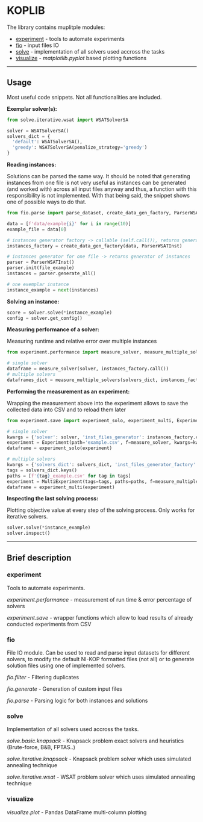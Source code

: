 # KOPLIB

The library contains muplitple modules: 
* [experiment](https://github.com/hjeni/ni-kop/tree/master/koplib/experiment) - tools to automate experiments
* [fio](https://github.com/hjeni/ni-kop/tree/master/koplib/fio) - input files IO  
* [solve](https://github.com/hjeni/ni-kop/tree/master/koplib/solve) - implementation of all solvers used accross the tasks
* [visualize](https://github.com/hjeni/ni-kop/tree/master/koplib/visualize) - *matplotlib.pyplot* based plotting functions

<hr/> 

## Usage

Most useful code snippets. Not all functionalities are included.

**Exemplar solver(s):**

```python
from solve.iterative.wsat import WSATSolverSA

solver = WSATSolverSA()
solvers_dict = {
  'default': WSATSolverSA(),
  'greedy': WSATSolverSA(penalize_strategy='greedy')
}
```

**Reading instances:**

Solutions can be parsed the same way. It should be noted that generating instances from one file is not very useful as instances can be generated (and worked with) across all input files anyway and thus, a function with this responsibility is not implemented. With that being said, the snippet shows one of possible ways to do that.  

```python
from fio.parse import parse_dataset, create_data_gen_factory, ParserWSATInst

data = [f'data/example{i}' for i in range(10)]
example_file = data[0]

# instances generator factory -> callable (self.call()), returns generator (per file) of generators (per instance)
instances_factory = create_data_gen_factory(data, ParserWSATInst)

# instances generator for one file -> returns generator of instances
parser = ParserWSATInst()
parser.init(file_example)
instances = parser.generate_all()

# one exemplar instance 
instance_example = next(instances)
```

**Solving an instance:**

```python
score = solver.solve(*instance_example)
config = solver.get_config()
```

**Measuring performance of a solver:**

Measuring runtime and relative error over multiple instances

```python
from experiment.performance import measure_solver, measure_multiple_solvers

# single solver 
dataframe = measure_solver(solver, instances_factory.call())
# multiple solvers 
dataframes_dict = measure_multiple_solvers(solvers_dict, instances_factory)
```

**Performing the measurement as an experiment:**

Wrapping the measurement above into the experiment allows to save the collected data into CSV and to reload them later

```python
from experiment.save import experiment_solo, experiment_multi, Experiment, MultiExperiment

# single solver 
kwargs = {'solver': solver, 'inst_files_generator': instances_factory.call()}
experiment = Experiment(path='example.csv', f=measure_solver, kwargs=kwargs)
dataframe = experiment_solo(experiment)

# multiple solvers
kwargs = {'solvers_dict': solvers_dict, 'inst_files_generator_factory': instances_factory}
tags = solvers_dict.keys()
paths = [f'{tag}_example.csv' for tag in tags]
experiment = MultiExperiment(tags=tags, paths=paths, f=measure_multiple_solvers, kwargs=kwargs)
dataframe = experiment_multi(experiment)
```

**Inspecting the last solving process:**

Plotting objective value at every step of the solving process. Only works for iterative solvers. 

```python
solver.solve(*instance_example)
solver.inspect()
```

<hr/>

## Brief description

### experiment

Tools to automate experiments. 

*experiment.performance* - measurement of run time & error percentage of solvers

*experiment.save* - wrapper functions which allow to load results of already conducted experiments from CSV

### fio

File IO module. Can be used to read and parse input datasets for different solvers, to modify the default NI-KOP formatted files (not all) or to generate solution files using one of implemented solvers. 


*fio.filter* - Filtering duplicates

*fio.generate* - Generation of custom input files

*fio.parse* - Parsing logic for both instances and solutions


### solve

Implementation of all solvers used accross the tasks. 

*solve.basic.knapsack* - Knapsack problem exact solvers and heuristics (Brute-force, B&B, FPTAS..)

*solve.iterative.knapsack* - Knapsack problem solver which uses simulated annealing technique

*solve.iterative.wsat* - WSAT problem solver which uses simulated annealing technique


### visualize

*visualize.plot* - Pandas DataFrame multi-column plotting 








